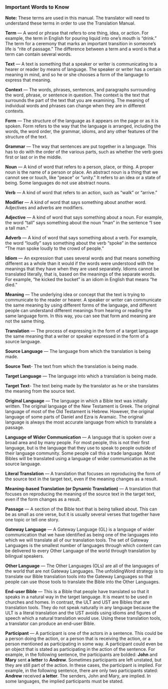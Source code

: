 ### Important Words to Know

**Note:** These terms are used in this manual. The translator will need to understand these terms in order to use the Translation Manual.

**Term** — A word or phrase that refers to one thing, idea, or action. For example, the term in English for pouring liquid into one’s mouth is “drink.” The term for a ceremony that marks an important transition in someone’s life is “rite of passage.” The difference between a term and a word is that a term can contain several words.

**Text** — A text is something that a speaker or writer is communicating to a hearer or reader by means of language. The speaker or writer has a certain meaning in mind, and so he or she chooses a form of the language to express that meaning.

**Context** — The words, phrases, sentences, and paragraphs surrounding the word, phrase, or sentence in question. The context is the text that surrounds the part of the text that you are examining. The meaning of individual words and phrases can change when they are in different contexts.

**Form** — The structure of the language as it appears on the page or as it is spoken. Form refers to the way that the language is arranged, including the words, the word order, the grammar, idioms, and any other features of the structure of the text.

**Grammar** — The way that sentences are put together in a language. This has to do with the order of the various parts, such as whether the verb goes first or last or in the middle.

**Noun** — A kind of word that refers to a person, place, or thing. A proper noun is the name of a person or place. An abstract noun is a thing that we cannot see or touch, like “peace” or “unity.” It refers to an idea or a state of being. Some languages do not use abstract nouns.

**Verb** — A kind of word that refers to an action, such as “walk” or “arrive.”

**Modifier** — A kind of word that says something about another word. Adjectives and adverbs are modifiers.

**Adjective** — A kind of word that says something about a noun. For example, the word “tall” says something about the noun “man” in the sentence “I see a tall man.”

**Adverb** — A kind of word that says something about a verb. For example, the word “loudly” says something about the verb “spoke” in the sentence “The man spoke loudly to the crowd of people.”

**Idiom** — An expression that uses several words and that means something different as a whole than it would if the words were understood with the meanings that they have when they are used separately. Idioms cannot be translated literally, that is, based on the meanings of the separate words. For example, “he kicked the bucket” is an idiom in English that means “he died.”

**Meaning** — The underlying idea or concept that the text is trying to communicate to the reader or hearer. A speaker or writer can communicate the same meaning by using different forms of the language, and different people can understand different meanings from hearing or reading the same language form. In this way, you can see that form and meaning are not the same thing.

**Translation** — The process of expressing in the form of a target language the same meaning that a writer or speaker expressed in the form of a source language.

**Source Language** — The language from which the translation is being made.

**Source Text**\- The text from which the translation is being made.

**Target Language** — The language into which a translation is being made.

**Target Text**- The text being made by the translator as he or she translates the meaning from the source text.

**Original Language** — The language in which a Bible text was initially written. The original language of the New Testament is Greek. The original language of most of the Old Testament is Hebrew. However, the original language of some parts of Daniel and Ezra is Aramaic. The original language is always the most accurate language from which to translate a passage.

**Language of Wider Communication** — A language that is spoken over a broad area and by many people. For most people, this is not their first language, but is the language that they use to speak to people outside of their language community. Some people call this a trade language. Most Bibles will be translated using a language of wider communication as the source language.

**Literal Translation** — A translation that focuses on reproducing the form of the source text in the target text, even if the meaning changes as a result.

**Meaning-based Translation (or Dynamic Translation)** — A translation that focuses on reproducing the meaning of the source text in the target text, even if the form changes as a result.

**Passage** — A section of the Bible text that is being talked about. This can be as small as one verse, but it is usually several verses that together have one topic or tell one story.

**Gateway Language** — A Gateway Language (GL) is a language of wider communication that we have identified as being one of the languages into which we will translate all of our translation tools. The set of Gateway Languages is the smallest number of languages through which content can be delivered to every Other Language of the world through translation by bilingual speakers.

**Other Language** — The Other Languages (OLs) are all of the languages of the world that are not Gateway Languages. The unfoldingWord strategy is to translate our Bible translation tools into the Gateway Languages so that people can use those tools to translate the Bible into the Other Languages.

**End-user Bible** — This is a Bible that people have translated so that it speaks in a natural way in the target language. It is meant to be used in churches and homes. In contrast, the ULT and UST are Bibles that are translation tools. They do not speak naturally in any language because the ULT is a literal translation and the UST avoids using idioms and figures of speech which a natural translation would use. Using these translation tools, a translator can produce an end-user Bible.

**Participant** — A participant is one of the actors in a sentence. This could be a person doing the action, or a person that is receiving the action, or a person mentioned as participating in some way. A participant could even be an object that is stated as participating in the action of the sentence. For example, in the following sentence, the participants are bolded: **John** and **Mary** sent **a letter** to **Andrew**. Sometimes participants are left unstated, but they are still part of the action. In these cases, the participant is implied. For example, in the following sentence, there are only two participants stated: **Andrew** received **a letter**. The senders, John and Mary, are implied. In some languages, the implied participants must be stated.
